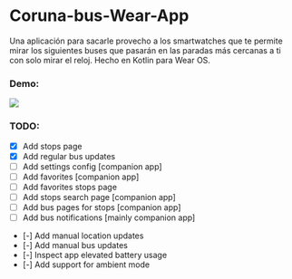 # Coruna-bus-Wear-App
Una aplicación para sacarle provecho a los smartwatches que te permite mirar los siguientes buses que pasarán en las paradas más cercanas a ti con solo mirar el reloj. Hecho en Kotlin para Wear OS.

### Demo:
![](https://github.com/LucaDangeloS/Coruna-bus-Wear-App/blob/main/demo.gif)

### TODO:
- [x] Add stops page
- [X] Add regular bus updates
- [ ] Add settings config [companion app]
- [ ] Add favorites [companion app]
- [ ] Add favorites stops page
- [ ] Add stops search page [companion app]
- [ ] Add bus pages for stops [companion app]
- [ ] Add bus notifications [mainly companion app]
- [-] Add manual location updates
- [-] Add manual bus updates
- [-] Inspect app elevated battery usage
- [-] Add support for ambient mode
